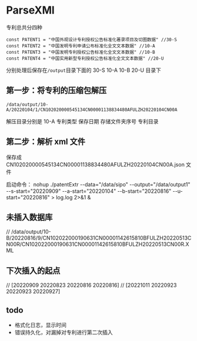 # ParseXMl

专利总共分四种 
```shell
const PATENT1 = "中国外观设计专利授权公告标准化著录项目及切图数据" //30-S
const PATENT2 = "中国发明专利申请公布标准化全文文本数据" //10-A
const PATENT3 = "中国发明专利授权公告标准化全文文本数据" //10-B
const PATENT4 = "中国实用新型专利授权公告标准化全文文本数据" //20-U
```
分别处理后保存在`/output`目录下面的 30-S 10-A 10-B 20-U 目录下

## 第一步：将专利的压缩包解压

 `/data/output/10-A/20220104/1/CN102020000545134CN00001138834480AFULZH20220104CN00A`


解压目录分别是 10-A 专利类型 保存日期 存储文件夹序号 专利目录

## 第二步：解析 xml 文件

保存成 CN102020000545134CN00001138834480AFULZH20220104CN00A.json 文件

启动命令：
nohup ./patentExtr --data="/data/sipo" --output="/data/output1" --s-start="20220909" --a-start="20220104" --b-start="20220816" --u-start="20220816" > log.log 2>&1 &


## 未插入数据库
// /data/output/10-B/20220816/9/CN102022000190631CN00001142615810BFULZH20220513CN00R/CN102022000190631CN00001142615810BFULZH20220513CN00R.XML

## 下次插入的起点
// [20220909 20220823 20220816 20220816]
// [20221011 20220923 20220923 20220927]

## todo
* 格式化日志，显示时间
* 错误持久化，对漏掉对专利进行第二次插入